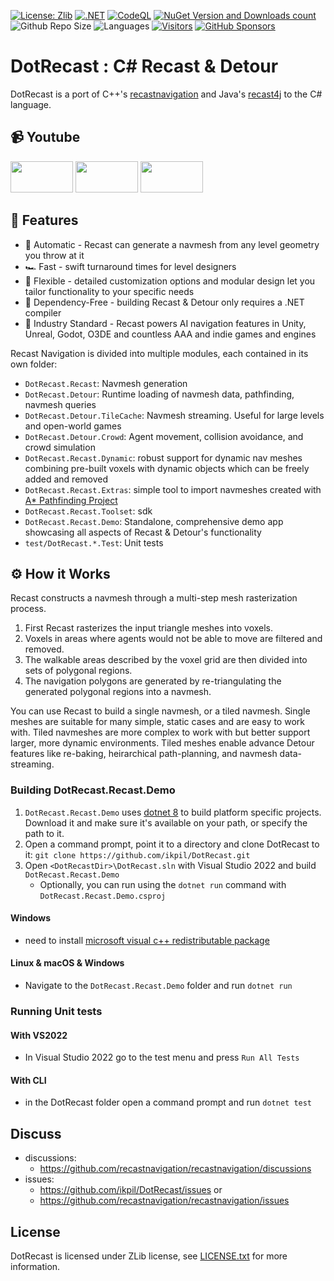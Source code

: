 [![License: Zlib](https://img.shields.io/badge/License-Zlib-lightgrey.svg)](https://opensource.org/licenses/Zlib)
[![.NET](https://github.com/ikpil/DotRecast/actions/workflows/dotnet.yml/badge.svg)](https://github.com/ikpil/DotRecast/actions/workflows/dotnet.yml)
[![CodeQL](https://github.com/ikpil/DotRecast/actions/workflows/codeql.yml/badge.svg?branch=main)](https://github.com/ikpil/DotRecast/actions/workflows/codeql.yml)
[![NuGet Version and Downloads count](https://buildstats.info/nuget/DotRecast.Core)](https://www.nuget.org/packages/DotRecast.Core)
![Github Repo Size](https://img.shields.io/github/repo-size/ikpil/DotRecast)
![Languages](https://img.shields.io/github/languages/top/ikpil/DotRecast)
[![Visitors](https://api.visitorbadge.io/api/daily?path=https%3A%2F%2Fgithub.com%2Fikpil%2FDotRecast&countColor=%23263759&style=flat-square)](https://visitorbadge.io/status?path=https%3A%2F%2Fgithub.com%2Fikpil%2FDotRecast)
[![GitHub Sponsors](https://img.shields.io/github/sponsors/ikpil?style=flat-square&logo=GitHub-Sponsors&link=https%3A%2F%2Fgithub.com%2Fsponsors%2Fikpil)](https://github.com/sponsors/ikpil)

# DotRecast : C# Recast & Detour

DotRecast is a port of C++'s [recastnavigation](https://github.com/recastnavigation/recastnavigation) and Java's [recast4j](https://github.com/ppiastucki/recast4j) to the C# language.

## 📹 Youtube
<a href="https://youtu.be/zIFIgziKLhQ"><img src="https://user-images.githubusercontent.com/313821/266750582-8cf67832-1206-4b58-8c1f-7205210cbf22.gif" width="100" height="50"/></a>
<a href="https://youtu.be/CPvc19gNUEk"><img src="https://img.youtube.com/vi/CPvc19gNUEk/0.jpg" width="100" height="50"/></a>
<a href="https://youtu.be/pe5jpGUNPRg"><img src="https://img.youtube.com/vi/pe5jpGUNPRg/0.jpg" width="100" height="50"/></a>

## 🚀 Features
- 🤖 Automatic - Recast can generate a navmesh from any level geometry you throw at it
- 🏎️ Fast - swift turnaround times for level designers
- 🧘 Flexible - detailed customization options and modular design let you tailor functionality to your specific needs
- 🚫 Dependency-Free - building Recast & Detour only requires a .NET compiler
- 💪 Industry Standard - Recast powers AI navigation features in Unity, Unreal, Godot, O3DE and countless AAA and indie games and engines

Recast Navigation is divided into multiple modules, each contained in its own folder:

- `DotRecast.Recast`: Navmesh generation
- `DotRecast.Detour`: Runtime loading of navmesh data, pathfinding, navmesh queries
- `DotRecast.Detour.TileCache`: Navmesh streaming. Useful for large levels and open-world games
- `DotRecast.Detour.Crowd`: Agent movement, collision avoidance, and crowd simulation
- `DotRecast.Recast.Dynamic`: robust support for dynamic nav meshes combining pre-built voxels with dynamic objects which can be freely added and removed
- `DotRecast.Recast.Extras`: simple tool to import navmeshes created with [A* Pathfinding Project](https://arongranberg.com/astar/)
- `DotRecast.Recast.Toolset`: sdk
- `DotRecast.Recast.Demo`: Standalone, comprehensive demo app showcasing all aspects of Recast & Detour's functionality
- `test/DotRecast.*.Test`: Unit tests

## ⚙ How it Works

Recast constructs a navmesh through a multi-step mesh rasterization process.

1. First Recast rasterizes the input triangle meshes into voxels.
2. Voxels in areas where agents would not be able to move are filtered and removed.
3. The walkable areas described by the voxel grid are then divided into sets of polygonal regions.
4. The navigation polygons are generated by re-triangulating the generated polygonal regions into a navmesh.

You can use Recast to build a single navmesh, or a tiled navmesh.
Single meshes are suitable for many simple, static cases and are easy to work with.
Tiled navmeshes are more complex to work with but better support larger, more dynamic environments.  Tiled meshes enable advance Detour features like re-baking, heirarchical path-planning, and navmesh data-streaming.

### Building DotRecast.Recast.Demo

1. `DotRecast.Recast.Demo` uses [dotnet 8](https://dotnet.microsoft.com/) to build platform specific projects. Download it and make sure it's available on your path, or specify the path to it.
2. Open a command prompt, point it to a directory and clone DotRecast to it: `git clone https://github.com/ikpil/DotRecast.git`
3. Open `<DotRecastDir>\DotRecast.sln` with Visual Studio 2022 and build `DotRecast.Recast.Demo`
   - Optionally, you can run using the `dotnet run` command with `DotRecast.Recast.Demo.csproj`

#### Windows

- need to install [microsoft visual c++ redistributable package](https://learn.microsoft.com/en-us/cpp/windows/latest-supported-vc-redist)

#### Linux & macOS & Windows

- Navigate to the `DotRecast.Recast.Demo` folder and run `dotnet run`

### Running Unit tests

#### With VS2022

- In Visual Studio 2022 go to the test menu and press `Run All Tests` 

#### With CLI

- in the DotRecast folder open a command prompt and run `dotnet test`

## Discuss

- discussions: 
  - https://github.com/recastnavigation/recastnavigation/discussions
- issues:
  - https://github.com/ikpil/DotRecast/issues or
  - https://github.com/recastnavigation/recastnavigation/issues

## License

DotRecast is licensed under ZLib license, see [LICENSE.txt](LICENSE.txt) for more information.
